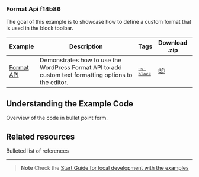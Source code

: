 ### Format Api f14b86

The goal of this example is to showcase how to define a custom format that is used in the block toolbar.

<!-- Please, do not remove these @TABLE EXAMPLES BEGIN and @TABLE EXAMPLES END comments or modify the table inside. This table is automatically generated from the data at _data/examples.json and _data/tags.json -->
<!-- @TABLE EXAMPLES BEGIN -->
| Example | <span style="display: inline-block; width:250px">Description</span> | Tags |Download .zip | Live Demo |
| -------------------------------------------------------------------------------------------------- | ------------------------------------------------------------------------------------------------------------------------ | --------------------------------------------------------------------------------------------------------------------------------------- | ------------------------------------------------------------------------------------------------------------------------------------------------------------------------------------------------------------------------------------------------------------- | ----------------------------------------------------------------------------------------------------------------------------------------------------------------------------------------------------------------------------------------------------------------------------------------------------------------- |
| [Format API](https://github.com/juanma-wp/block-development-examples/tree/trunk/plugins/format-api-f14b86) | Demonstrates how to use the WordPress Format API to add custom text formatting options to the editor. | <small><code><a href="https://juanma-wp.github.io/block-development-examples/?tags=no-block">no-block</a></code></small> | [📦](https://github.com/juanma-wp/block-development-examples/releases/download/latest/format-api-f14b86.zip "Install the plugin on any WordPress site using this zip and activate it to see the example in action") | [![](https://raw.githubusercontent.com/juanma-wp/block-development-examples/trunk/_assets/icon-wp.svg)](https://playground.wordpress.net/?blueprint-url=https://raw.githubusercontent.com/juanma-wp/block-development-examples/trunk/plugins/format-api-f14b86/_playground/blueprint.json "Click here to access a live demo of this example" ) |
<!-- @TABLE EXAMPLES END -->

## Understanding the Example Code

Overview of the code in bullet point form.

## Related resources

Bulleted list of references

----

> **Note**
> Check the [Start Guide for local development with the examples](https://github.com/WordPress/block-development-examples/wiki/02-Examples#start-guide-for-local-development-with-the-examples)